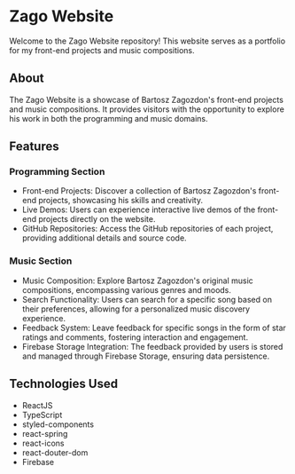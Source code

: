 # Zago Website

Welcome to the Zago Website repository! This website serves as a portfolio for my front-end projects and music compositions.

## About

The Zago Website is a showcase of Bartosz Zagozdon's front-end projects and music compositions. It provides visitors with the opportunity to explore his work in both the programming and music domains.

## Features

### Programming Section

- Front-end Projects: Discover a collection of Bartosz Zagozdon's front-end projects, showcasing his skills and creativity.
- Live Demos: Users can experience interactive live demos of the front-end projects directly on the website.
- GitHub Repositories: Access the GitHub repositories of each project, providing additional details and source code.

### Music Section

- Music Composition: Explore Bartosz Zagozdon's original music compositions, encompassing various genres and moods.
- Search Functionality: Users can search for a specific song based on their preferences, allowing for a personalized music discovery experience.
- Feedback System: Leave feedback for specific songs in the form of star ratings and comments, fostering interaction and engagement.
- Firebase Storage Integration: The feedback provided by users is stored and managed through Firebase Storage, ensuring data persistence.

## Technologies Used

- ReactJS
- TypeScript
- styled-components
- react-spring
- react-icons
- react-douter-dom
- Firebase
